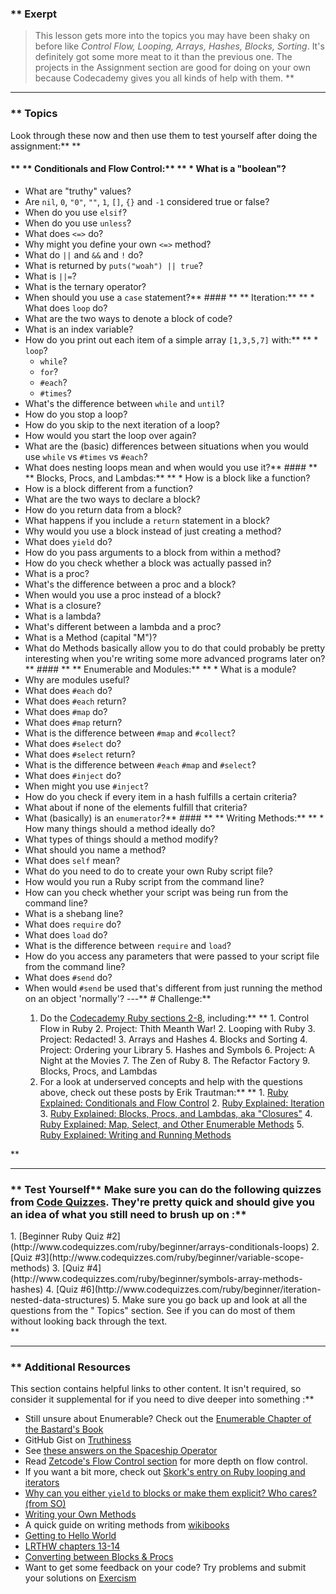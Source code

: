 ### ** Exerpt
>This lesson gets more into the topics you may have been shaky on before like *Control Flow, Looping, Arrays, Hashes, Blocks, Sorting*.  It's definitely got some more meat to it than the previous one.  The projects in the Assignment section are good for doing on your own because Codecademy gives you all kinds of help with them.  ** 

---


### ** Topics
Look through these now and then use them to test yourself after doing the assignment:** ** 
#### ** ** Conditionals and Flow Control:** ** * What is a "boolean"?
* What are "truthy" values?
* Are `nil`, `0`, `"0"`, `""`, `1`, `[]`, `{}` and `-1` considered true or false?
* When do you use `elsif`?
* When do you use `unless`?
* What does `<=>` do?
* Why might you define your own `<=>` method?
* What do `||` and `&&` and `!` do?
* What is returned by `puts("woah") || true`?
* What is `||=`?
* What is the ternary operator?
* When should you use a `case` statement?** #### ** ** Iteration:** ** * What does `loop` do?
* What are the two ways to denote a block of code?
* What is an index variable?
* How do you print out each item of a simple array `[1,3,5,7]` with:** **   * `loop`?
  * `while`?
  * `for`?
  * `#each`?
  * `#times`?
* What's the difference between `while` and `until`?
* How do you stop a loop?
* How do you skip to the next iteration of a loop?
* How would you start the loop over again?
* What are the (basic) differences between situations when you would use `while` vs `#times` vs `#each`?
* What does nesting loops mean and when would you use it?** #### ** ** Blocks, Procs, and Lambdas:** ** * How is a block like a function?
* How is a block different from a function?
* What are the two ways to declare a block?
* How do you return data from a block?
* What happens if you include a `return` statement in a block?
* Why would you use a block instead of just creating a method?
* What does `yield` do?
* How do you pass arguments to a block from within a method?
* How do you check whether a block was actually passed in?
* What is a proc?
* What's the difference between a proc and a block?
* When would you use a proc instead of a block?
* What is a closure?
* What is a lambda?
* What's different between a lambda and a proc?
* What is a Method (capital "M")?
* What do Methods basically allow you to do that could probably be pretty interesting when you're writing some more advanced programs later on?** #### ** ** Enumerable and Modules:** ** * What is a module?
* Why are modules useful?
* What does `#each` do?
* What does `#each` return?
* What does `#map` do?
* What does `#map` return?
* What is the difference between `#map` and `#collect`?
* What does `#select` do?
* What does `#select` return?
* What is the difference between `#each` `#map` and `#select`?
* What does `#inject` do?
* When might you use `#inject`?
* How do you check if every item in a hash fulfills a certain criteria?
* What about if none of the elements fulfill that criteria?
* What (basically) is an `enumerator`?** #### ** ** Writing Methods:** ** * How many things should a method ideally do?
* What types of things should a method modify?
* What should you name a method?
* What does `self` mean?
* What do you need to do to create your own Ruby script file?
* How would you run a Ruby script from the command line?
* How can you check whether your script was being run from the command line?
* What is a shebang line?
* What does `require` do?
* What does `load` do?
* What is the difference between `require` and `load`?
* How do you access any parameters that were passed to your script file from the command line?
* What does `#send` do?
* When would `#send` be used that's different from just running the method on an object 'normally'?
---** # Challenge:** <div class="lesson-content__panel" markdown="1">
  1. Do the [Codecademy Ruby sections 2-8](https://www.codecademy.com/learn/learn-ruby), including:** **       1. Control Flow in Ruby
      2. Project: Thith Meanth War!
      2. Looping with Ruby
      3. Project: Redacted!
      3. Arrays and Hashes
      4. Blocks and Sorting
      4. Project: Ordering your Library
      5. Hashes and Symbols
      6. Project: A Night at the Movies
      7. The Zen of Ruby
      8. The Refactor Factory
      9. Blocks, Procs, and Lambdas
  2. For a look at underserved concepts and help with the questions above, check out these posts by Erik Trautman:** **       1. [Ruby Explained: Conditionals and Flow Control](http://www.eriktrautman.com/posts/ruby-explained-conditionals-and-flow-control)
      2. [Ruby Explained: Iteration](http://www.eriktrautman.com/posts/ruby-explained-iteration)
      3. [Ruby Explained: Blocks, Procs, and Lambdas, aka "Closures"](http://www.eriktrautman.com/posts/ruby-explained-blocks-procs-and-lambdas-aka-closures)
      4. [Ruby Explained: Map, Select, and Other Enumerable Methods](http://www.eriktrautman.com/posts/ruby-explained-map-select-and-other-enumerable-methods)
      5. [Ruby Explained: Writing and Running Methods](http://www.eriktrautman.com/posts/ruby-explained-writing-and-running-methods)
</div>** 

---


### ** Test Yourself** Make sure you can do the following quizzes from [Code Quizzes](http://www.codequizzes.com/).  They're pretty quick and should give you an idea of what you still need to brush up on :**

<div class="lesson-content__panel" markdown="1">
  1. [Beginner Ruby Quiz #2](http://www.codequizzes.com/ruby/beginner/arrays-conditionals-loops)
  2. [Quiz #3](http://www.codequizzes.com/ruby/beginner/variable-scope-methods)
  3. [Quiz #4](http://www.codequizzes.com/ruby/beginner/symbols-array-methods-hashes)
  4. [Quiz #6](http://www.codequizzes.com/ruby/beginner/iteration-nested-data-structures)
  5. Make sure you go back up and look at all the questions from the " Topics" section. See if you can do most of them without looking back through the text.
</div>** 

---


### ** Additional Resources
This section contains helpful links to other content. It isn't required, so consider it supplemental for if you need to dive deeper into something :**



* Still unsure about Enumerable?  Check out the [Enumerable Chapter of the Bastard's Book](http://ruby.bastardsbook.com/chapters/enumerables/)
* GitHub Gist on [Truthiness](https://gist.github.com/jfarmer/2647362)
* See [these answers on the Spaceship Operator](http://stackoverflow.com/questions/827649/what-is-the-ruby-spaceship-operator)
* Read [Zetcode's Flow Control section](http://zetcode.com/lang/rubytutorial/flowcontrol/) for more depth on flow control.
* If you want a bit more, check out [Skork's entry on Ruby looping and iterators](http://www.skorks.com/2009/09/a-wealth-of-ruby-loops-and-iterators/)
* [Why can you either `yield` to blocks or make them explicit?  Who cares? (from SO)](http://stackoverflow.com/questions/1410160/ruby-proccall-vs-yield)
* [Writing your Own Methods](http://rubylearning.com/satishtalim/writing_own_ruby_methods.html)
* A quick guide on writing methods from [wikibooks](http://en.wikibooks.org/wiki/Ruby_Programming/Writing_methods)
* [Getting to Hello World](http://en.wikibooks.org/wiki/Ruby_Programming/Hello_world)
* [LRTHW chapters 13-14](https://learnrubythehardway.org/book/)
* [Converting between Blocks & Procs](https://medium.com/@sihui/proc-code-block-conversion-and-ampersand-in-ruby-35cf524eef55)
* Want to get some feedback on your code? Try problems and submit your solutions on [Exercism](http://exercism.io/languages/ruby)
